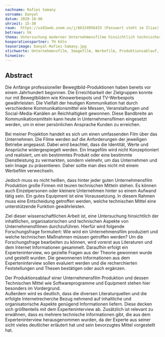 ```yaml
---
nachname: Rafiei Samany
vorname: Danyal
datum: 2020-10-06
uhrzeit: 15-30
raum:  https://us02web.zoom.us/j/86324956433 (Passwort steht im Ilias) Präsentation
betreuer: hk
thema: Untersuchung moderner Unternehmensfilme hinsichtlich technischer Realisierungsmöglichkeiten
kooperationspartner: TH Köln
teaserimage: Danyal-Rafiei-Samany.jpg
stichworte: Unternehmensfilm, Imagefilm, Werbefilm, Produktionsablauf, Software, Equipment
hinweise:
---
```


## Abstract

Die Anfänge professioneller Bewegtbild-Produktionen haben bereits vor einem Jahrhundert begonnen. Die Erreichbarkeit der Zielgruppen konnte nur mit Bewegtbildern wie Kinowerbespots und TV-Werbespots gewährleisten. Die Vielfalt der heutigen Kommunikation hat durch verschiedene Kommunikationsmittel wie Messen, Veranstaltungen und Social-Media-Kanälen an Reichhaltigkeit gewonnen.
Diese Bandbreite an Kommunikationsmitteln kann heute in Unternehmensﬁlmen eingesetzt werden, um in einer persönlichen Ansprache Kunden zu erreichen. 

Bei meiner Projektion handelt es sich um einen umfassenden Film über das Unternehmen.
Die Filme werden auf die Anforderungen der jeweiligen Betriebe angepasst. Dabei wird beachtet, dass die Identität, Werte und Ansprüche widergespiegelt werden.
Ein Imagefilm wird nicht Konzeptioniert und realisiert, um ein bestimmtes Produkt oder eine bestimmte Dienstleistung zu vermarkten, sondern vielmehr, um das Unternehmen und sein Image zu präsentieren. Daher sollte man dies nicht mit einem Werbefilm verwechseln.

Jedoch muss es nicht heißen, dass hinter jeder guten Unternehmensfilm Produktion große Firmen mit teuren technischen Mitteln stehen. Es können auch Einzelpersonen oder kleinere Unternehmen hinter so einem Aufwand tätig sein. Ein gutes Equipment ist eine Voraussetzung. In diesem Rahmen muss eine Entscheidung getroffen werden, welche technischen Mittel eine unterstützende Funktion gewährleisten.

Ziel dieser wissenschaftlichen Arbeit ist, eine Untersuchung hinsichtlich der inhaltlichen, organisatorischen und technischen Aspekte von Unternehmensfilmen durchzuführen.
Hierfür wird folgende Forschungsfrage formuliert: Wie wird ein Unternehmensfilm produziert und welche technischen Maßnahmen müssen getroffen werden?
Um die Forschungsfrage bearbeiten zu können, wird vorerst aus Literaturen und dem Internet Informationen gesammelt. Daraufhin erfolgt ein Experteninterview, wo gezielte Fragen aus der Theorie gewonnen wurde und gestellt wurden. Die gewonnenen Informationen aus dem Experteninterview sollen evaluiert werden und die recherchierten Feststellungen und Thesen bestätigen oder auch ergänzen.  

Der Produktionsablauf einer Unternehmensfilm Produktion und dessen Technischen Mittel wie Softwareprogramme und Equipment stehen hier besonders im Vordergrund.  
Außerdem wird es deutlich, dass die diversen Literaturquellen und die erfolgte Internetrecherche Bezug nehmend auf inhaltliche und organisatorische Aspekte genügend Informationen liefern. Diese decken sich größtenteils mit dem Experteninterview ab. Zusätzlich ist relevant zu erwähnen, dass es mehrere technische Informationen gibt, die aus dem Experteninterview herausgenommen wurden, da der Experte aus seiner sicht vieles deutlicher erläutert hat und sein bevorzugtes Mittel vorgestellt hat.

